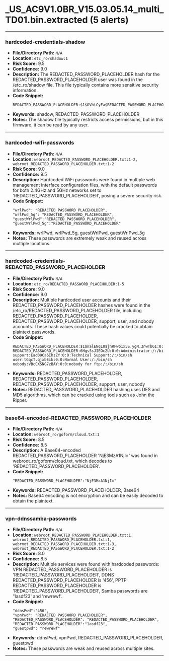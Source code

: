 # _US_AC9V1.0BR_V15.03.05.14_multi_TD01.bin.extracted (5 alerts)

---

### hardcoded-credentials-shadow

- **File/Directory Path:** `N/A`
- **Location:** `etc_ro/shadow:1`
- **Risk Score:** 9.5
- **Confidence:** 9.0
- **Description:** The REDACTED_PASSWORD_PLACEHOLDER hash for the REDACTED_PASSWORD_PLACEHOLDER user was found in the /etc_ro/shadow file. This file typically contains more sensitive security information.
- **Code Snippet:**
  ```
  REDACTED_PASSWORD_PLACEHOLDER:$1$OVhtCyFa$REDACTED_PASSWORD_PLACEHOLDER:14319::::::
  ```
- **Keywords:** shadow, REDACTED_PASSWORD_PLACEHOLDER
- **Notes:** The shadow file typically restricts access permissions, but in this firmware, it can be read by any user.

---
### hardcoded-wifi-passwords

- **File/Directory Path:** `N/A`
- **Location:** `webroot_REDACTED_PASSWORD_PLACEHOLDER.txt:1-2, webroot_REDACTED_PASSWORD_PLACEHOLDER.txt:1-2`
- **Risk Score:** 9.0
- **Confidence:** 9.5
- **Description:** Hardcoded WiFi passwords were found in multiple web management interface configuration files, with the default passwords for both 2.4GHz and 5GHz networks set to 'REDACTED_PASSWORD_PLACEHOLDER', posing a severe security risk.
- **Code Snippet:**
  ```
  "wrlPwd": "REDACTED_PASSWORD_PLACEHOLDER",
  "wrlPwd_5g": "REDACTED_PASSWORD_PLACEHOLDER",
  "guestWrlPwd":"REDACTED_PASSWORD_PLACEHOLDER",
  "guestWrlPwd_5g":"REDACTED_PASSWORD_PLACEHOLDER"
  ```
- **Keywords:** wrlPwd, wrlPwd_5g, guestWrlPwd, guestWrlPwd_5g
- **Notes:** These passwords are extremely weak and reused across multiple locations.

---
### hardcoded-credentials-REDACTED_PASSWORD_PLACEHOLDER

- **File/Directory Path:** `N/A`
- **Location:** `etc_ro/REDACTED_PASSWORD_PLACEHOLDER:1-5`
- **Risk Score:** 9.0
- **Confidence:** 9.0
- **Description:** Multiple hardcoded user accounts and their REDACTED_PASSWORD_PLACEHOLDER hashes were found in the /etc_ro/REDACTED_PASSWORD_PLACEHOLDER file, including REDACTED_PASSWORD_PLACEHOLDER, REDACTED_PASSWORD_PLACEHOLDER, support, user, and nobody accounts. These hash values could potentially be cracked to obtain plaintext passwords.
- **Code Snippet:**
  ```
  REDACTED_PASSWORD_PLACEHOLDER:$1$nalENqL8$jnRFwb1x5S.ygN.3nwTbG1:0:0:REDACTED_PASSWORD_PLACEHOLDER:/:/bin/sh
  REDACTED_PASSWORD_PLACEHOLDER:6HgsSsJIEOc2U:0:0:Administrator:/:/bin/sh
  support:Ead09Ca6IhzZY:0:0:Technical Support:/:/bin/sh
  user:tGqcT.qjxbEik:0:0:Normal User:/:/bin/sh
  nobody:VBcCXSNG7zBAY:0:0:nobody for ftp:/:/bin/sh
  ```
- **Keywords:** REDACTED_PASSWORD_PLACEHOLDER, REDACTED_PASSWORD_PLACEHOLDER, REDACTED_PASSWORD_PLACEHOLDER, support, user, nobody
- **Notes:** REDACTED_PASSWORD_PLACEHOLDER hashing uses DES and MD5 algorithms, which can be cracked using tools such as John the Ripper.

---
### base64-encoded-REDACTED_PASSWORD_PLACEHOLDER

- **File/Directory Path:** `N/A`
- **Location:** `webroot_ro/goform/cloud.txt:1`
- **Risk Score:** 8.5
- **Confidence:** 8.5
- **Description:** A Base64-encoded REDACTED_PASSWORD_PLACEHOLDER 'NjE3MzA1NjI=' was found in webroot_ro/goform/cloud.txt, which decodes to 'REDACTED_PASSWORD_PLACEHOLDER'.
- **Code Snippet:**
  ```
  "REDACTED_PASSWORD_PLACEHOLDER":"NjE3MzA1NjI="
  ```
- **Keywords:** REDACTED_PASSWORD_PLACEHOLDER, Base64
- **Notes:** Base64 encoding is not encryption and can be easily decoded to obtain the plaintext.

---
### vpn-ddnssamba-passwords

- **File/Directory Path:** `N/A`
- **Location:** `webroot_REDACTED_PASSWORD_PLACEHOLDER.txt:1, webroot_REDACTED_PASSWORD_PLACEHOLDER.txt:1, webroot_REDACTED_PASSWORD_PLACEHOLDER.txt:1-3, webroot_REDACTED_PASSWORD_PLACEHOLDER.txt:1-2`
- **Risk Score:** 8.0
- **Confidence:** 8.5
- **Description:** Multiple services were found with hardcoded passwords: VPN REDACTED_PASSWORD_PLACEHOLDER is 'REDACTED_PASSWORD_PLACEHOLDER', DDNS REDACTED_PASSWORD_PLACEHOLDER is '456', PPTP REDACTED_PASSWORD_PLACEHOLDER is 'REDACTED_PASSWORD_PLACEHOLDER', Samba passwords are '1asdf23' and 'rewrewf'.
- **Code Snippet:**
  ```
  "ddnsPwd":"456",
  "vpnPwd": "REDACTED_PASSWORD_PLACEHOLDER",
  "REDACTED_PASSWORD_PLACEHOLDER": "REDACTED_PASSWORD_PLACEHOLDER",
  "REDACTED_PASSWORD_PLACEHOLDER":"1asdf23",
  "guestpwd": "rewrewf"
  ```
- **Keywords:** ddnsPwd, vpnPwd, REDACTED_PASSWORD_PLACEHOLDER, guestpwd
- **Notes:** These passwords are weak and reused across multiple sites.

---
